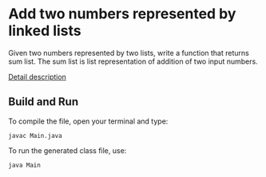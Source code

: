 # Add two numbers represented by linked lists

Given two numbers represented by two lists, write a function that returns sum list.
The sum list is list representation of addition of two input numbers.

[Detail description](https://www.geeksforgeeks.org/add-two-numbers-represented-by-linked-lists/)

## Build and Run

To compile the file, open your terminal and type:
```
javac Main.java
```

To run the generated class file, use:
```
java Main
```
